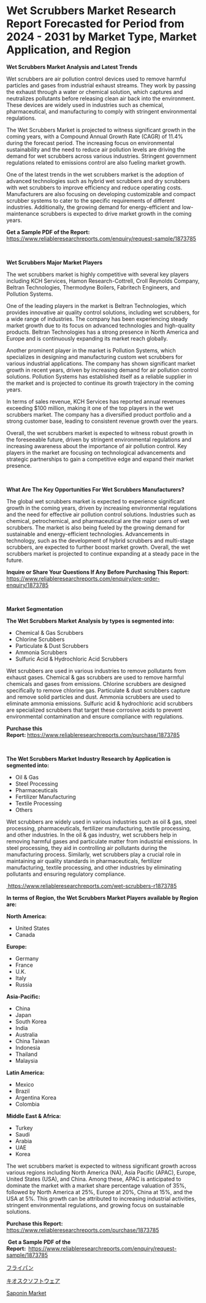 <p><h1>Wet Scrubbers Market Research Report Forecasted for Period from 2024 -  2031 by Market Type, Market Application, and Region</h1></p><p><strong>Wet Scrubbers Market Analysis and Latest Trends</strong></p>
<p><p>Wet scrubbers are air pollution control devices used to remove harmful particles and gases from industrial exhaust streams. They work by passing the exhaust through a water or chemical solution, which captures and neutralizes pollutants before releasing clean air back into the environment. These devices are widely used in industries such as chemical, pharmaceutical, and manufacturing to comply with stringent environmental regulations.</p><p>The Wet Scrubbers Market is projected to witness significant growth in the coming years, with a Compound Annual Growth Rate (CAGR) of 11.4% during the forecast period. The increasing focus on environmental sustainability and the need to reduce air pollution levels are driving the demand for wet scrubbers across various industries. Stringent government regulations related to emissions control are also fueling market growth.</p><p>One of the latest trends in the wet scrubbers market is the adoption of advanced technologies such as hybrid wet scrubbers and dry scrubbers with wet scrubbers to improve efficiency and reduce operating costs. Manufacturers are also focusing on developing customizable and compact scrubber systems to cater to the specific requirements of different industries. Additionally, the growing demand for energy-efficient and low-maintenance scrubbers is expected to drive market growth in the coming years.</p></p>
<p><strong>Get a Sample PDF of the Report:&nbsp;</strong> <a href="https://www.reliableresearchreports.com/enquiry/request-sample/1873785">https://www.reliableresearchreports.com/enquiry/request-sample/1873785</a></p>
<p>&nbsp;</p>
<p><strong>Wet Scrubbers Major Market Players</strong></p>
<p><p>The wet scrubbers market is highly competitive with several key players including KCH Services, Hamon Research-Cottrell, Croll Reynolds Company, Beltran Technologies, Thermodyne Boilers, Fabritech Engineers, and Pollution Systems.</p><p>One of the leading players in the market is Beltran Technologies, which provides innovative air quality control solutions, including wet scrubbers, for a wide range of industries. The company has been experiencing steady market growth due to its focus on advanced technologies and high-quality products. Beltran Technologies has a strong presence in North America and Europe and is continuously expanding its market reach globally.</p><p>Another prominent player in the market is Pollution Systems, which specializes in designing and manufacturing custom wet scrubbers for various industrial applications. The company has shown significant market growth in recent years, driven by increasing demand for air pollution control solutions. Pollution Systems has established itself as a reliable supplier in the market and is projected to continue its growth trajectory in the coming years.</p><p>In terms of sales revenue, KCH Services has reported annual revenues exceeding $100 million, making it one of the top players in the wet scrubbers market. The company has a diversified product portfolio and a strong customer base, leading to consistent revenue growth over the years.</p><p>Overall, the wet scrubbers market is expected to witness robust growth in the foreseeable future, driven by stringent environmental regulations and increasing awareness about the importance of air pollution control. Key players in the market are focusing on technological advancements and strategic partnerships to gain a competitive edge and expand their market presence.</p></p>
<p>&nbsp;</p>
<p><strong>What Are The Key Opportunities For Wet Scrubbers Manufacturers?</strong></p>
<p><p>The global wet scrubbers market is expected to experience significant growth in the coming years, driven by increasing environmental regulations and the need for effective air pollution control solutions. Industries such as chemical, petrochemical, and pharmaceutical are the major users of wet scrubbers. The market is also being fueled by the growing demand for sustainable and energy-efficient technologies. Advancements in technology, such as the development of hybrid scrubbers and multi-stage scrubbers, are expected to further boost market growth. Overall, the wet scrubbers market is projected to continue expanding at a steady pace in the future.</p></p>
<p><strong>Inquire or Share Your Questions If Any Before Purchasing This Report:</strong> <a href="https://www.reliableresearchreports.com/enquiry/pre-order-enquiry/1873785">https://www.reliableresearchreports.com/enquiry/pre-order-enquiry/1873785</a></p>
<p>&nbsp;</p>
<p><strong>Market Segmentation</strong></p>
<p><strong>The Wet Scrubbers Market Analysis by types is segmented into:</strong></p>
<p><ul><li>Chemical & Gas Scrubbers</li><li>Chlorine Scrubbers</li><li>Particulate & Dust Scrubbers</li><li>Ammonia Scrubbers</li><li>Sulfuric Acid & Hydrochloric Acid Scrubbers</li></ul></p>
<p><p>Wet scrubbers are used in various industries to remove pollutants from exhaust gases. Chemical & gas scrubbers are used to remove harmful chemicals and gases from emissions. Chlorine scrubbers are designed specifically to remove chlorine gas. Particulate & dust scrubbers capture and remove solid particles and dust. Ammonia scrubbers are used to eliminate ammonia emissions. Sulfuric acid & hydrochloric acid scrubbers are specialized scrubbers that target these corrosive acids to prevent environmental contamination and ensure compliance with regulations.</p></p>
<p><strong>Purchase this Report:&nbsp;</strong><a href="https://www.reliableresearchreports.com/purchase/1873785">https://www.reliableresearchreports.com/purchase/1873785</a></p>
<p>&nbsp;</p>
<p><strong>The Wet Scrubbers Market Industry Research by Application is segmented into:</strong></p>
<p><ul><li>Oil & Gas</li><li>Steel Processing</li><li>Pharmaceuticals</li><li>Fertilizer Manufacturing</li><li>Textile Processing</li><li>Others</li></ul></p>
<p><p>Wet scrubbers are widely used in various industries such as oil & gas, steel processing, pharmaceuticals, fertilizer manufacturing, textile processing, and other industries. In the oil & gas industry, wet scrubbers help in removing harmful gases and particulate matter from industrial emissions. In steel processing, they aid in controlling air pollutants during the manufacturing process. Similarly, wet scrubbers play a crucial role in maintaining air quality standards in pharmaceuticals, fertilizer manufacturing, textile processing, and other industries by eliminating pollutants and ensuring regulatory compliance.</p></p>
<p><a href="https://www.reliableresearchreports.com/wet-scrubbers-r1873785">&nbsp;https://www.reliableresearchreports.com/wet-scrubbers-r1873785</a></p>
<p><strong>In terms of Region, the Wet Scrubbers Market Players available by Region are:</strong></p>
<p>
    <p> <strong> North America: </strong>
        <ul>
            <li>United States</li>
            <li>Canada</li>
        </ul>
        </p> 
    <p> <strong> Europe: </strong>
        <ul>
            <li>Germany</li>
            <li>France</li>
            <li>U.K.</li>
            <li>Italy</li>
            <li>Russia</li>
        </ul>
        </p> 
    <p> <strong> Asia-Pacific: </strong>
        <ul>
            <li>China</li>
            <li>Japan</li>
            <li>South Korea</li>
            <li>India</li>
            <li>Australia</li>
            <li>China Taiwan</li>
            <li>Indonesia</li>
            <li>Thailand</li>
            <li>Malaysia</li>
        </ul>
        </p> 
    <p> <strong> Latin America: </strong>
        <ul>
            <li>Mexico</li>
            <li>Brazil</li>
            <li>Argentina Korea</li>
            <li>Colombia</li>
        </ul>
        </p> 
    <p> <strong> Middle East & Africa: </strong>
        <ul>
            <li>Turkey</li>
            <li>Saudi</li>
            <li>Arabia</li>
            <li>UAE</li>
            <li>Korea</li>
        </ul>
    </p>
    </p>
<p><p>The wet scrubbers market is expected to witness significant growth across various regions including North America (NA), Asia Pacific (APAC), Europe, United States (USA), and China. Among these, APAC is anticipated to dominate the market with a market share percentage valuation of 35%, followed by North America at 25%, Europe at 20%, China at 15%, and the USA at 5%. This growth can be attributed to increasing industrial activities, stringent environmental regulations, and growing focus on sustainable solutions.</p></p>
<p><strong>Purchase this Report: </strong><a href="https://www.reliableresearchreports.com/purchase/1873785">https://www.reliableresearchreports.com/purchase/1873785</a></p>
<p>&nbsp;<strong>Get a Sample PDF of the Report:&nbsp;&nbsp;</strong><a href="https://www.reliableresearchreports.com/enquiry/request-sample/1873785">https://www.reliableresearchreports.com/enquiry/request-sample/1873785</a></p>
<p><strong></strong></p>
<p><p><a href="https://medium.com/@krishnajlhre/%E3%83%95%E3%83%A9%E3%82%A4%E3%83%91%E3%83%B3%E5%B8%82%E5%A0%B4%E3%81%AE%E6%B4%9E%E5%AF%9F-%E5%B8%82%E5%A0%B4%E5%8B%95%E5%90%91-%E6%88%90%E9%95%B7-2024%E5%B9%B4%E3%81%8B%E3%82%892031%E5%B9%B4%E3%81%BE%E3%81%A7%E3%81%AE%E4%BA%88%E6%B8%AC-8b1c190d4688">フライパン</a></p><p><a href="https://medium.com/@drewosciski565654/%E3%82%AD%E3%82%AA%E3%82%B9%E3%82%AF%E3%82%BD%E3%83%95%E3%83%88%E3%82%A6%E3%82%A7%E3%82%A2%E5%B8%82%E5%A0%B4%E3%81%AE%E5%88%86%E6%9E%90-2024%E5%B9%B4%E3%81%8B%E3%82%892031%E5%B9%B4%E3%81%BE%E3%81%A7%E3%81%AE%E3%82%B0%E3%83%AD%E3%83%BC%E3%83%90%E3%83%AB%E6%A5%AD%E7%95%8C%E3%81%AE%E5%B1%95%E6%9C%9B%E3%81%A8%E4%BA%88%E6%B8%AC-77426dd4a27a">キオスクソフトウェア</a></p><p><a href="https://noble-drawer-34c.notion.site/Saponin-Market-Analysis-Examines-its-Scope-on-Growth-Opportunities-and-Forecasted-Trends-Spanning-f-a451b157a6d7484b80ab3529b1bf1132">Saponin Market</a></p></p>